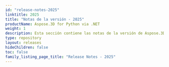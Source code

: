 ```yaml
---
id: "release-notes-2025"
linktitle: 2025
title: "Notas de la versión - 2025"
productName: Aspose.3D for Python via .NET
weight: 1
description: Esta sección contiene las notas de la versión de Aspose.3D para Python vía .NET para el año 2025. En estas notas de la versión, publicamos la lista de problemas que se han solucionado en la versión actual, así como cualquier cambio público de la API y del comportamiento.
type: repository
layout: releases
hideChildren: false
toc: false
family_listing_page_title: "Release Notes - 2025"
---
```


